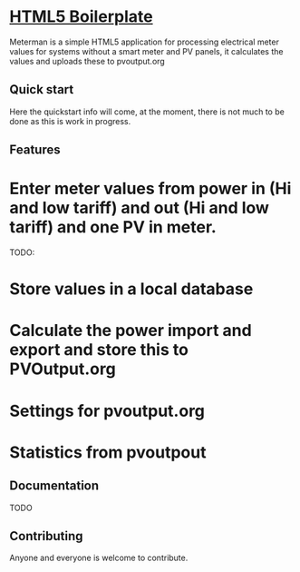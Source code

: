 # [HTML5 Boilerplate](http://html5boilerplate.com)

Meterman is a simple HTML5 application for processing electrical meter values for systems without a smart meter
and PV panels, it calculates the values and uploads these to pvoutput.org

## Quick start

Here the quickstart info will come, at the moment, there is not much to be done as this is work in progress.


## Features

# Enter meter values from power in (Hi and low tariff) and out (Hi and low tariff) and one PV in meter.
TODO:
# Store values in a local database
# Calculate the power import and export and store this to PVOutput.org
# Settings for pvoutput.org
# Statistics from pvoutpout

## Documentation

TODO


## Contributing

Anyone and everyone is welcome to contribute.

